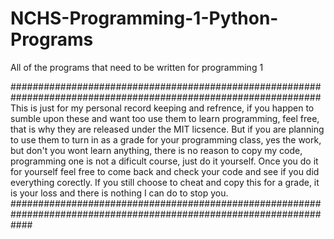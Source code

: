 # NCHS-Programming-1-Python-Programs
All of the programs that need to be written for programming 1

################################################################################################################
This is just for my personal record keeping and refrence, if you happen to sumble upon these and want too use 
them to learn programming, feel free, that is why they are released under the MIT licsence. But if you are 
planning to use them to turn in as a grade for your programming class, yes the work, but don't you wont learn
anything, there is no reason to copy my code, programming one is not a dificult course, just do it yourself. Once 
you do it for yourself feel free to come back and check your code and see if you did everything corectly.
If you still choose to cheat and copy this for a grade, it is your loss and there is nothing I can do to stop you.
####################################################################################################################
